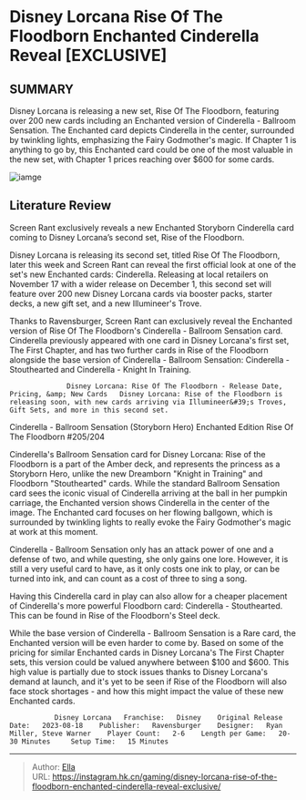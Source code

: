 # Disney Lorcana Rise Of The Floodborn Enchanted Cinderella Reveal [EXCLUSIVE]


## SUMMARY 



  Disney Lorcana is releasing a new set, Rise Of The Floodborn, featuring over 200 new cards including an Enchanted version of Cinderella - Ballroom Sensation.   The Enchanted card depicts Cinderella in the center, surrounded by twinkling lights, emphasizing the Fairy Godmother&#39;s magic.   If Chapter 1 is anything to go by, this Enchanted card could be one of the most valuable in the new set, with Chapter 1 prices reaching over $600 for some cards.  

![iamge](https://static1.srcdn.com/wordpress/wp-content/uploads/2023/11/sr_exclusive_disney_lorcana_2.jpg)

## Literature Review

Screen Rant exclusively reveals a new Enchanted Storyborn Cinderella card coming to Disney Lorcana’s second set, Rise of the Floodborn.




Disney Lorcana is releasing its second set, titled Rise Of The Floodborn, later this week and Screen Rant can reveal the first official look at one of the set&#39;s new Enchanted cards: Cinderella. Releasing at local retailers on November 17 with a wider release on December 1, this second set will feature over 200 new Disney Lorcana cards via booster packs, starter decks, a new gift set, and a new Illumineer&#39;s Trove.




Thanks to Ravensburger, Screen Rant can exclusively reveal the Enchanted version of Rise Of The Floodborn&#39;s Cinderella - Ballroom Sensation card. Cinderella previously appeared with one card in Disney Lorcana&#39;s first set, The First Chapter, and has two further cards in Rise of the Floodborn alongside the base version of Cinderella - Ballroom Sensation: Cinderella - Stouthearted and Cinderella - Knight In Training.

          

                  Disney Lorcana: Rise Of The Floodborn - Release Date, Pricing, &amp; New Cards   Disney Lorcana: Rise of the Floodborn is releasing soon, with new cards arriving via Illumineer&#39;s Troves, Gift Sets, and more in this second set.   


 Cinderella - Ballroom Sensation (Storyborn Hero) Enchanted Edition 
Rise Of The Floodborn #205/204
          




Cinderella&#39;s Ballroom Sensation card for Disney Lorcana: Rise of the Floodborn is a part of the Amber deck, and represents the princess as a Storyborn Hero, unlike the new Dreamborn &#34;Knight in Training&#34; and Floodborn &#34;Stouthearted&#34; cards. While the standard Ballroom Sensation card sees the iconic visual of Cinderella arriving at the ball in her pumpkin carriage, the Enchanted version shows Cinderella in the center of the image. The Enchanted card focuses on her flowing ballgown, which is surrounded by twinkling lights to really evoke the Fairy Godmother&#39;s magic at work at this moment.

Cinderella - Ballroom Sensation only has an attack power of one and a defense of two, and while questing, she only gains one lore. However, it is still a very useful card to have, as it only costs one ink to play, or can be turned into ink, and can count as a cost of three to sing a song.



Having this Cinderella card in play can also allow for a cheaper placement of Cinderella&#39;s more powerful Floodborn card: Cinderella - Stouthearted. This can be found in Rise of the Floodborn&#39;s Steel deck.







While the base version of Cinderella - Ballroom Sensation is a Rare card, the Enchanted version will be even harder to come by. Based on some of the pricing for similar Enchanted cards in Disney Lorcana&#39;s The First Chapter sets, this version could be valued anywhere between $100 and $600. This high value is partially due to stock issues thanks to Disney Lorcana&#39;s demand at launch, and it&#39;s yet to be seen if Rise of the Floodborn will also face stock shortages - and how this might impact the value of these new Enchanted cards.

               Disney Lorcana   Franchise:   Disney    Original Release Date:   2023-08-18    Publisher:   Ravensburger    Designer:   Ryan Miller, Steve Warner    Player Count:   2-6    Length per Game:   20-30 Minutes     Setup Time:   15 Minutes      

---

> Author: [Ella](https://instagram.hk.cn/)  
> URL: https://instagram.hk.cn/gaming/disney-lorcana-rise-of-the-floodborn-enchanted-cinderella-reveal-exclusive/  

